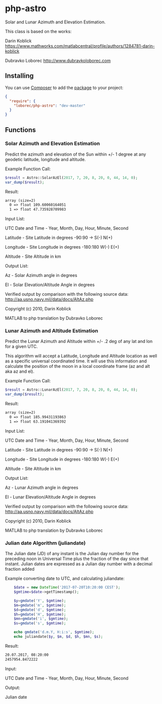 php-astro
===========

Solar and Lunar Azimuth and Elevation Estimation. 

This class is based on the works:

Darin Koblick https://www.mathworks.com/matlabcentral/profile/authors/1284781-darin-koblick

Dubravko Loborec http://www.dubravkoloborec.com


## Installing

You can use [Composer](http://getcomposer.org/) to add the [package](https://packagist.org/packages/loborec/zf2-message) to your project:

```json
{
  "require": {
    "loborec/php-astro": "dev-master"
  }
}
```

## Functions

### Solar Azimuth and Elevation Estimation
Predict the azimuth and elevation of the Sun within +/- 1 degree at any geodetic latitude, longitude and altitude.

Example Function Call: 
```php
$result = Astro::SolarAzEl(2017, 7, 20, 8, 20, 0, 44, 14, 0);
var_dump($result);
```
Result:
```txt
array (size=2)
  0 => float 109.60060164051
  1 => float 47.735928709983
```

Input List:
 
UTC Date and Time - Year, Month, Day, Hour, Minute, Second 

Latitude - Site Latitude in degrees -90:90 -> S(-) N(+)

Longitude - Site Longitude in degrees -180:180 W(-) E(+)

Altitude - Site Altitude in km

Output List: 

Az - Solar Azimuth angle in degrees

El - Solar Elevation/Altitude Angle in degrees

Verified output by comparison with the following source data: http://aa.usno.navy.mil/data/docs/AltAz.php

Copyright (c) 2010, Darin Koblick

MATLAB to php translation by Dubravko Loborec

### Lunar Azimuth and Altitude Estimation
Predict the Lunar Azimuth and Altitude within +/- .2 deg of any lat and lon for a given UTC.

This algorithm will accept a Latitude, Longitude and Altitude location as well as a specific universal coordinated time. It will use this information and calculate the position of the moon in a local coordinate frame (az and alt aka az and el).

Example Function Call: 
```php
$result = Astro::LunarAzEl(2017, 7, 20, 8, 20, 0, 44, 14, 0);
var_dump($result);
```
Result:
```txt
array (size=2)
  0 => float 185.99431193863
  1 => float 63.191041369392
```

Input List: 

UTC Date and Time - Year, Month, Day, Hour, Minute, Second

Latitude - Site Latitude in degrees -90:90 -> S(-) N(+) 

Longitude - Site Longitude in degrees -180:180 W(-) E(+) 

Altitude - Site Altitude in km

Output List: 

Az - Lunar Azimuth angle in degrees 

El - Lunar Elevation/Altitude Angle in degrees

Verified output by comparison with the following source data: http://aa.usno.navy.mil/data/docs/AltAz.php

Copyright (c) 2010, Darin Koblick

MATLAB to php translation by Dubravko Loborec

### Julian date Algorithm (juliandate)
The Julian date (JD) of any instant is the Julian day number for the preceding noon in Universal Time plus the fraction of the day since that instant. Julian dates are expressed as a Julian day number with a decimal fraction added

Example converting date to UTC, and calculating juliandate:

```php
    $date = new DateTime('2017-07-20T10:20:00 CEST');
    $gmtime=$date->getTimestamp();

    $y=gmdate('Y', $gmtime);
    $m=gmdate('m', $gmtime);
    $d=gmdate('d', $gmtime);
    $h=gmdate('H', $gmtime);
    $mn=gmdate('i', $gmtime);
    $s=gmdate('s', $gmtime);

    echo gmdate('d.m.Y, H:i:s', $gmtime);
    echo juliandate($y, $m, $d, $h, $mn, $s);
```
Result:
```txt
20.07.2017, 08:20:00
2457954.8472222
```

Input: 

UTC Date and Time - Year, Month, Day, Hour, Minute, Second

Output:

Julian date
